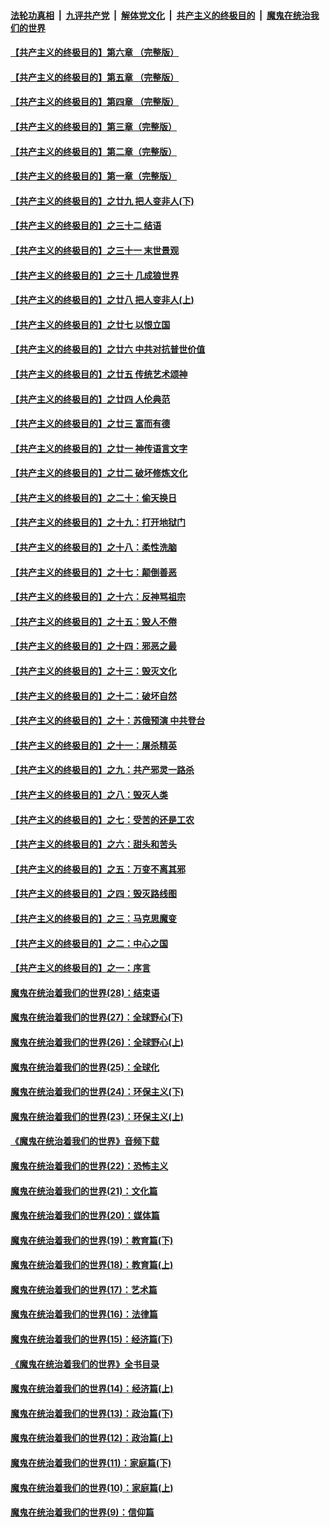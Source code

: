 ####  [法轮功真相](../../../../basic/blob/master/README.md?t=08250713) &nbsp;|&nbsp; [九评共产党](../../../../9ping.md/blob/master/README.md?t=08250713) &nbsp;|&nbsp; [解体党文化](../../../../jtdwh.md/blob/master/README.md?t=08250713)  &nbsp;|&nbsp; [共产主义的终极目的](../../../../gczydzjmd.md/blob/master/README.md?t=08250713) &nbsp;|&nbsp; [魔鬼在统治我们的世界](../../../../mgztzwmdsj.md/blob/master/README.md?t=08250713) 

#### [【共产主义的终极目的】第六章 （完整版）](../pages/nsc422/n11428913.md?t=08250713) 

#### [【共产主义的终极目的】第五章 （完整版）](../pages/nsc422/n11428912.md?t=08250713) 

#### [【共产主义的终极目的】第四章 （完整版）](../pages/nsc422/n11428907.md?t=08250713) 

#### [【共产主义的终极目的】第三章（完整版）](../pages/nsc422/n11428848.md?t=08250713) 

#### [【共产主义的终极目的】第二章（完整版）](../pages/nsc422/n11428831.md?t=08250713) 

#### [【共产主义的终极目的】第一章（完整版）](../pages/nsc422/n11417651.md?t=08250713) 

#### [【共产主义的终极目的】之廿九 把人变非人(下)](../pages/nsc422/n11344140.md?t=08250713) 

#### [【共产主义的终极目的】之三十二 结语](../pages/nsc422/n11360535.md?t=08250713) 

#### [【共产主义的终极目的】之三十一 末世景观](../pages/nsc422/n11351129.md?t=08250713) 

#### [【共产主义的终极目的】之三十 几成狼世界](../pages/nsc422/n11348280.md?t=08250713) 

#### [【共产主义的终极目的】之廿八 把人变非人(上)](../pages/nsc422/n11340492.md?t=08250713) 

#### [【共产主义的终极目的】之廿七 以恨立国](../pages/nsc422/n11336944.md?t=08250713) 

#### [【共产主义的终极目的】之廿六 中共对抗普世价值](../pages/nsc422/n11324785.md?t=08250713) 

#### [【共产主义的终极目的】之廿五 传统艺术颂神](../pages/nsc422/n11296396.md?t=08250713) 

#### [【共产主义的终极目的】之廿四 人伦典范](../pages/nsc422/n11296397.md?t=08250713) 

#### [【共产主义的终极目的】之廿三 富而有德](../pages/nsc422/n11283598.md?t=08250713) 

#### [【共产主义的终极目的】之廿一 神传语言文字](../pages/nsc422/n11263265.md?t=08250713) 

#### [【共产主义的终极目的】之廿二 破坏修炼文化](../pages/nsc422/n11245728.md?t=08250713) 

#### [【共产主义的终极目的】之二十：偷天换日](../pages/nsc422/n11238846.md?t=08250713) 

#### [【共产主义的终极目的】之十九：打开地狱门](../pages/nsc422/n11206376.md?t=08250713) 

#### [【共产主义的终极目的】之十八：柔性洗脑](../pages/nsc422/n11199994.md?t=08250713) 

#### [【共产主义的终极目的】之十七：颠倒善恶](../pages/nsc422/n11179782.md?t=08250713) 

#### [【共产主义的终极目的】之十六：反神骂祖宗](../pages/nsc422/n11166798.md?t=08250713) 

#### [【共产主义的终极目的】之十五：毁人不倦](../pages/nsc422/n11166792.md?t=08250713) 

#### [【共产主义的终极目的】之十四：邪恶之最](../pages/nsc422/n11150249.md?t=08250713) 

#### [【共产主义的终极目的】之十三：毁灭文化](../pages/nsc422/n11135227.md?t=08250713) 

#### [【共产主义的终极目的】之十二：破坏自然](../pages/nsc422/n11135214.md?t=08250713) 

#### [【共产主义的终极目的】之十：苏俄预演 中共登台](../pages/nsc422/n11118424.md?t=08250713) 

#### [【共产主义的终极目的】之十一：屠杀精英](../pages/nsc422/n11118442.md?t=08250713) 

#### [【共产主义的终极目的】之九：共产邪灵一路杀](../pages/nsc422/n11114139.md?t=08250713) 

#### [【共产主义的终极目的】之八：毁灭人类](../pages/nsc422/n11108503.md?t=08250713) 

#### [【共产主义的终极目的】之七：受苦的还是工农](../pages/nsc422/n11101809.md?t=08250713) 

#### [【共产主义的终极目的】之六：甜头和苦头](../pages/nsc422/n11096971.md?t=08250713) 

#### [【共产主义的终极目的】之五：万变不离其邪](../pages/nsc422/n11091285.md?t=08250713) 

#### [【共产主义的终极目的】之四：毁灭路线图](../pages/nsc422/n11086284.md?t=08250713) 

#### [【共产主义的终极目的】之三：马克思魔变](../pages/nsc422/n11061941.md?t=08250713) 

#### [【共产主义的终极目的】之二：中心之国](../pages/nsc422/n11047728.md?t=08250713) 

#### [【共产主义的终极目的】之一：序言](../pages/nsc422/n11086077.md?t=08250713) 

#### [魔鬼在统治着我们的世界(28)：结束语](../pages/nsc422/n10936246.md?t=08250713) 

#### [魔鬼在统治着我们的世界(27)：全球野心(下)](../pages/nsc422/n10928319.md?t=08250713) 

#### [魔鬼在统治着我们的世界(26)：全球野心(上)](../pages/nsc422/n10900318.md?t=08250713) 

#### [魔鬼在统治着我们的世界(25)：全球化](../pages/nsc422/n10788205.md?t=08250713) 

#### [魔鬼在统治着我们的世界(24)：环保主义(下)](../pages/nsc422/n10695307.md?t=08250713) 

#### [魔鬼在统治着我们的世界(23)：环保主义(上)](../pages/nsc422/n10688613.md?t=08250713) 

#### [《魔鬼在统治着我们的世界》音频下载](../pages/nsc422/n10635553.md?t=08250713) 

#### [魔鬼在统治着我们的世界(22)：恐怖主义](../pages/nsc422/n10614727.md?t=08250713) 

#### [魔鬼在统治着我们的世界(21)：文化篇](../pages/nsc422/n10597706.md?t=08250713) 

#### [魔鬼在统治着我们的世界(20)：媒体篇](../pages/nsc422/n10586579.md?t=08250713) 

#### [魔鬼在统治着我们的世界(19)：教育篇(下)](../pages/nsc422/n10564808.md?t=08250713) 

#### [魔鬼在统治着我们的世界(18)：教育篇(上)](../pages/nsc422/n10526970.md?t=08250713) 

#### [魔鬼在统治着我们的世界(17)：艺术篇](../pages/nsc422/n10499093.md?t=08250713) 

#### [魔鬼在统治着我们的世界(16)：法律篇](../pages/nsc422/n10485969.md?t=08250713) 

#### [魔鬼在统治着我们的世界(15)：经济篇(下)](../pages/nsc422/n10469975.md?t=08250713) 

#### [《魔鬼在统治着我们的世界》全书目录](../pages/nsc422/n10464261.md?t=08250713) 

#### [魔鬼在统治着我们的世界(14)：经济篇(上)](../pages/nsc422/n10457370.md?t=08250713) 

#### [魔鬼在统治着我们的世界(13)：政治篇(下)](../pages/nsc422/n10448270.md?t=08250713) 

#### [魔鬼在统治着我们的世界(12)：政治篇(上)](../pages/nsc422/n10444576.md?t=08250713) 

#### [魔鬼在统治着我们的世界(11)：家庭篇(下)](../pages/nsc422/n10440961.md?t=08250713) 

#### [魔鬼在统治着我们的世界(10)：家庭篇(上)](../pages/nsc422/n10435448.md?t=08250713) 

#### [魔鬼在统治着我们的世界(9)：信仰篇](../pages/nsc422/n10432159.md?t=08250713) 

